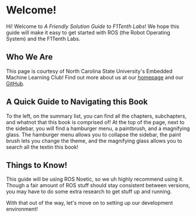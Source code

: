 # Welcome!

Hi! Welcome to *A Friendly Solution Guide to F1Tenth Labs*! We hope this guide will make
it easy to get started with ROS (the Robot Operating System) and the F1Tenth Labs.

## Who We Are

This page is courtesy of North Carolina State University's Embedded Machine Learning Club!
Find out more about us at our [homepage](https://embedml.github.io) and our [GitHub](https://github.com/embedml).

## A Quick Guide to Navigating this Book
To the left, on the summary list, you can find all the chapters, subchapters, and whatnot
that this book is comprised of! At the top of the page, next to the sidebar, you will find a
hamburger menu, a paintbrush, and a magnifying glass. The hamburger menu allows you to
collapse the sidebar, the paint brush lets you change the theme, and the magnifying glass
allows you to search all the textin this book!

## Things to Know!

This guide will be using ROS Noetic, so we uh highly recommend using it. Though a fair amount of
ROS stuff should stay consistent between versions, you may have to do some extra research to get
stuff up and running.

With that out of the way, let's move on to setting up our development environment!
